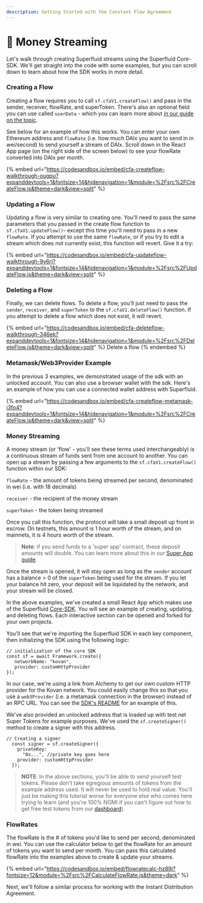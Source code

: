 ```yaml
---
description: Getting Started with the Constant Flow Agreement
---
```


# 🌊 Money Streaming

Let's walk through creating Superfluid streams using the Superfluid Core-SDK. We'll get straight into the code with some examples, but you can scroll down to learn about how the SDK works in more detail.&#x20;

### Creating a Flow

Creating a flow requires you to call `sf.cfaV1.createFlow()` and pass in the sender, receiver, flowRate, and superToken. There's also an optional field you can use called `userData` - which you can learn more about [in our guide on the topic](../guides/user-data.md).&#x20;

See below for an example of how this works. You can enter your own Ethereum address and `flowRate` (i.e. how much DAIx you want to send in in wei/second) to send yourself a stream of DAIx. Scroll down in the React App page (on the right side of the screen below) to see your flowRate converted into DAIx per month.

{% embed url="https://codesandbox.io/embed/cfa-createflow-walkthrough-ougpu?expanddevtools=1&fontsize=14&hidenavigation=1&module=%2Fsrc%2FCreateFlow.js&theme=dark&view=split" %}

### Updating a Flow

Updating a flow is very similar to creating one. You'll need to pass the same parameters that you passed in the create flow function to `sf.cfaV1.updateFlow()`- except this time you'll need to pass in a new `flowRate`. If you attempt to use the same `flowRate`, or if you try to edit a stream which does not currently exist, this function will revert. Give it a try:

{% embed url="https://codesandbox.io/embed/cfa-updateflow-walkthrough-9v6rj?expanddevtools=1&fontsize=14&hidenavigation=1&module=%2Fsrc%2FUpdateFlow.js&theme=dark&view=split" %}

### Deleting a Flow

Finally, we can delete flows. To delete a flow, you'll just need to pass the `sender`, `receiver`, and `superToken` to the `sf.cfaV1.deleteFlow()` function. If you attempt to delete a flow which does not exist, it will revert.

{% embed url="https://codesandbox.io/embed/cfa-deleteflow-walkthrough-346ek?expanddevtools=1&fontsize=14&hidenavigation=1&module=%2Fsrc%2FDeleteFlow.js&theme=dark&view=split" %}
Delete a flow
{% endembed %}

### Metamask/Web3Provider Example

In the previous 3 examples, we demonstrated usage of the sdk with an unlocked account. You can also use a browser wallet with the sdk. Here's an example of how you can use a connected wallet address with Superfluid.

{% embed url="https://codesandbox.io/embed/cfa-createflow-metamask-i3fo4?expanddevtools=1&fontsize=14&hidenavigation=1&module=%2Fsrc%2FCreateFlow.js&theme=dark&view=split" %}

### Money Streaming

A money stream (or 'flow' - you'll see these terms used interchangeably) is a continuous stream of funds sent from one account to another. You can open up a stream by passing a few arguments to the `sf.cfaV1.createFlow()` function within our SDK:

`flowRate` - the amount of tokens being streamed per second, denominated in wei (i.e. with 18 decimals)

`receiver` - the recipient of the money stream

`superToken` - the token being streamed

Once you call this function, the protocol will take a small deposit up front in escrow. On testnets, this amount is 1 hour worth of the stream, and on mainnets, it is 4 hours worth of the stream.&#x20;

> **Note**: if you send funds to a 'super app' contract, these deposit amounts will double. You can learn more about this in our [Super App guide](../guides/super-app.md#super-app-deposits).&#x20;

Once the stream is opened, it will stay open as long as the `sender` account has a balance > 0 of the `superToken` being used for the stream. If you let your balance hit zero, your deposit will be liquidated by the network, and your stream will be closed.&#x20;

In the above examples, we've created a small React App which makes use of the Superfluid [Core-SDK](https://www.npmjs.com/package/@superfluid-finance/sdk-core). You will see an example of creating, updating, and deleting flows. Each interactive section can be opened and forked for your own projects.

You'll see that we're importing the Superfluid SDK in each key component, then initializing the SDK using the following logic:

```
// initialization of the core SDK
const sf = await Framework.create({ 
   networkName: "kovan", 
   provider: customHttpProvider 
});
```

In our case, we're using a link from Alchemy to get our own custom HTTP provider for the Kovan network. You could easily change this so that you use a `web3Provider` (i.e. a metamask connection in the browser) instead of an RPC URL. You can see the [SDK's README](https://github.com/superfluid-finance/protocol-monorepo/tree/dev/packages/sdk-core) for an example of this.

We've also provided an unlocked address that is loaded up with test net Super Tokens for example purposes. We've used the `sf.createSigner()` method to create a signer with this address.&#x20;

```
// Creating a signer
  const signer = sf.createSigner({
    privateKey:
      "0x...", //private key goes here
    provider: customHttpProvider
  });
```

> **NOTE**: In the above sections, you'll be able to send yourself test tokens. Please don't take egregious amounts of tokens from the example address used. It will never be used to hold real value. You'll just be making this tutorial worse for everyone else who comes here trying to learn (and you're 100% NGMI if you can't figure out how to get free test tokens from our [dashboard](money-streaming-1.md#creating-a-flow)).&#x20;

### FlowRates

The flowRate is the # of tokens you'd like to send per second, denominated in wei. You can use the calculator below to get the flowRate for an amount of tokens you want to send per month. You can pass this calculated flowRate into the examples above to create & update your streams.&#x20;

{% embed url="https://codesandbox.io/embed/flowratecalc-hz89i?fontsize=12&module=%2Fsrc%2FCalculateFlowRate.js&theme=dark" %}

Next, we'll follow a similar process for working with the Instant Distribution Agreement.&#x20;

